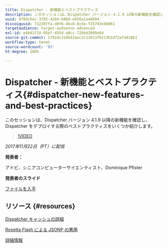 ```yaml
---
title: Dispatcher - 新機能とベストプラクティス
description: このセッションは、Dispatcher バージョン 4.1.9 以降の新機能を確認し、Dispatcher をデプロイする際のベストプラクティスをいくつか紹介します。
uuid: df8dc6ec-3785-4204-b0b9-e656a1a4db94
discoiquuid: 732207fa-d0f6-4bc8-8cda-f25703e4b061
targetaudience: target-audience advanced
exl-id: e4b01f10-05bf-455d-a0cc-72bbd3009e64
source-git-commit: 1792dc318643aec2c12613f621361d72a7a918b1
workflow-type: tm+mt
source-wordcount: '93'
ht-degree: 100%

---
```


# Dispatcher - 新機能とベストプラクティス{#dispatcher-new-features-and-best-practices}

このセッションは、Dispatcher バージョン 4.1.9 以降の新機能を確認し、Dispatcher をデプロイする際のベストプラクティスをいくつか紹介します。

>[!VIDEO](https://video.tv.adobe.com/v/20842/?quality=9)

*2017年11月22日（PT）に配信*

**発表者：**

アドビ、シニアコンピューターサイエンティスト、Dominique Pfister

**発表者のスライド**

[ファイルを入手](assets/dispatcher-aemgemsnov2017.pdf)

## リソース {#resources}

[Dispatcher キャッシュの詳細](https://github.com/cqsupport/webinar-dispatchercache)

[Rosetta Flash による JSONP の悪用](https://miki.it/blog/2014/7/8/abusing-jsonp-with-rosetta-flash/)

[詳細情報](https://adobe-consulting-services.github.io/acs-aem-commons/features/dispatcher-ttl/index.html)

<!--
[Get back to the Overview](https://helpx.adobe.com/experience-manager/kt/eseminars/gems/aem-index.html)
-->

